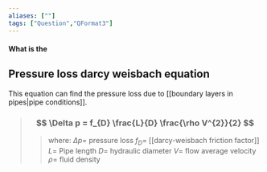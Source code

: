 ```yaml
---
aliases: [""]
tags: ["Question","QFormat3"]
---
```


#### What is the
## Pressure loss darcy weisbach equation
This equation can find the pressure loss due to [[boundary layers in pipes|pipe conditions]].

> ### $$ \Delta p = f_{D} \frac{L}{D} \frac{\rho V^{2}}{2}  $$ 
>> where:
>> $\Delta p=$ pressure loss
>> $f_{D}=$ [[darcy-weisbach friction factor]]
>> $L=$ Pipe length
>> $D=$ hydraulic diameter
>> $V=$ flow average velocity
>> $\rho=$ fluid density
